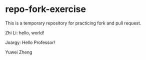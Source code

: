 # repo-fork-exercise
This is a temporary repository for practicing fork and pull request.


Zhi Li: hello, world!


Joargy: Hello Professor!

Yuwei Zheng

